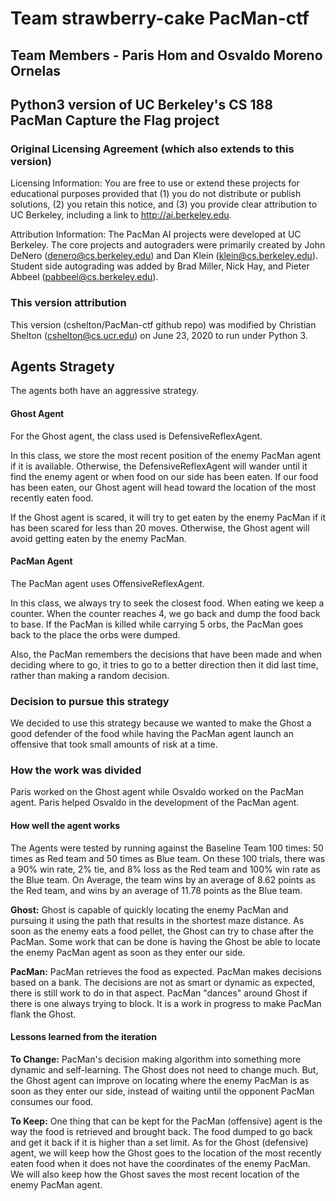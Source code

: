 # Team strawberry-cake PacMan-ctf
## Team Members - Paris Hom and Osvaldo Moreno Ornelas
## Python3 version of UC Berkeley's CS 188 PacMan Capture the Flag project

### Original Licensing Agreement (which also extends to this version)
Licensing Information:  You are free to use or extend these projects for
educational purposes provided that (1) you do not distribute or publish
solutions, (2) you retain this notice, and (3) you provide clear
attribution to UC Berkeley, including a link to http://ai.berkeley.edu.

Attribution Information: The PacMan AI projects were developed at UC Berkeley.
The core projects and autograders were primarily created by John DeNero
(denero@cs.berkeley.edu) and Dan Klein (klein@cs.berkeley.edu).
Student side autograding was added by Brad Miller, Nick Hay, and
Pieter Abbeel (pabbeel@cs.berkeley.edu).

### This version attribution
This version (cshelton/PacMan-ctf github repo) was modified by Christian
Shelton (cshelton@cs.ucr.edu) on June 23, 2020 to run under Python 3.


## Agents Stragety
The agents both have an aggressive strategy.
#### Ghost Agent
For the Ghost agent, the class used is DefensiveReflexAgent. 

In this class, we store the most recent position of the enemy PacMan agent if it is available. Otherwise, the DefensiveReflexAgent will wander until it find the enemy agent or when food on our side has been eaten. If our food has been eaten, our Ghost agent will head toward the location of the most recently eaten food.

If the Ghost agent is scared, it will try to get eaten by the enemy PacMan if it has been scared for less than 20 moves. Otherwise, the Ghost agent will avoid getting eaten by the enemy PacMan.
#### PacMan Agent
The PacMan agent uses OffensiveReflexAgent. 

In this class, we always try to seek the closest food. When eating we keep a counter. When the counter reaches 4, we go back and dump the food back to base. If the PacMan is killed while carrying 5 orbs, the PacMan goes back to the place the orbs were dumped. 

Also, the PacMan remembers the decisions that have been made and when deciding where to go, it tries to go to a better direction then it did last time, rather than making a random decision.

### Decision to pursue this strategy
We decided to use this strategy because we wanted to make the Ghost a good defender of the food while having the PacMan agent launch an offensive that took small amounts of risk at a time.


### How the work was divided
Paris worked on the Ghost agent while Osvaldo worked on the PacMan agent. Paris helped Osvaldo in the development of the PacMan agent.

#### How well the agent works
The Agents were tested by running against the Baseline Team 100 times: 50 times as Red team and 50 times as Blue team. On these 100 trials, there was a 90% win rate, 2% tie, and 8% loss as the Red team and 100% win rate as the Blue team. On Average, the team wins by an average of 8.62 points as the Red team, and wins by an average of 11.78 points as the Blue team.

**Ghost:** Ghost is capable of quickly locating the enemy PacMan and pursuing it using the path that results in the shortest maze distance. As soon as the enemy eats a food pellet, the Ghost can try to chase after the PacMan. Some work that can be done is having the Ghost be able to locate the enemy PacMan agent as soon as they enter our side.

**PacMan:**  PacMan retrieves the food as expected. PacMan makes decisions based on a bank. The decisions are not as smart or dynamic as expected, there is still work to do in that aspect. PacMan "dances" around Ghost if there is one always trying to block. It is a work in progress to make PacMan flank the Ghost.

#### Lessons learned from the iteration

**To Change:** PacMan's decision making algorithm into something more dynamic and self-learning. The Ghost does not need to change much. But, the Ghost agent can improve on locating where the enemy PacMan is as soon as they enter our side, instead of waiting until the opponent PacMan consumes our food.

**To Keep:** One thing that can be kept for the PacMan (offensive) agent is the way the food is retrieved and brought back. The food dumped to go back and get it back if it is higher than a set limit.
As for the Ghost (defensive) agent, we will keep how the Ghost goes to the location of the most recently eaten food when it does not have the coordinates of the enemy PacMan. We will also keep how the Ghost saves the most recent location of the enemy PacMan agent.